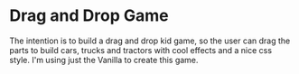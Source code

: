 # Drag and Drop Game
The intention is to build a drag and drop kid game, so the user can drag the parts to build cars, trucks and tractors with cool effects and a nice css style. I'm using just the Vanilla to create this game.


